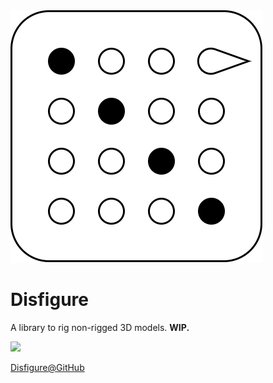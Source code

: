 <img class="logo" src="assets/logo/logo.png">

# Disfigure

A library to rig non-rigged 3D models. **WIP.**

[<img src="https://boytchev.github.io/disfigure/docs/snapshots/poser-prototype.jpg">](https://boytchev.github.io/disfigure/src)

[Disfigure@GitHub](https://github.com/boytchev/disfigure)


